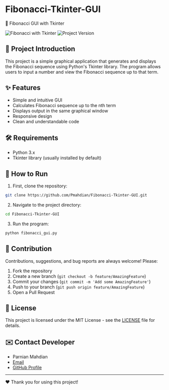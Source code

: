 # Fibonacci-Tkinter-GUI
🎯 Fibonacci GUI with Tkinter

![Fibonacci with Tkinter](https://img.shields.io/badge/Python-Tkinter-green) ![Project Version](https://img.shields.io/badge/Version-1.0-blue)

## 📌 Project Introduction
This project is a simple graphical application that generates and displays the Fibonacci sequence using Python's Tkinter library. The program allows users to input a number and view the Fibonacci sequence up to that term.

## ✨ Features
- Simple and intuitive GUI
- Calculates Fibonacci sequence up to the nth term
- Displays output in the same graphical window
- Responsive design
- Clean and understandable code

## 🛠 Requirements
- Python 3.x
- Tkinter library (usually installed by default)

## 🚀 How to Run
1. First, clone the repository:
```bash
git clone https://github.com/Pmahdian/Fibonacci-Tkinter-GUI.git
```

2. Navigate to the project directory:
```bash
cd Fibonacci-Tkinter-GUI
```

3. Run the program:
```bash
python fibonacci_gui.py
```


## 🤝 Contribution
Contributions, suggestions, and bug reports are always welcome! Please:
1. Fork the repository
2. Create a new branch (`git checkout -b feature/AmazingFeature`)
3. Commit your changes (`git commit -m 'Add some AmazingFeature'`)
4. Push to your branch (`git push origin feature/AmazingFeature`)
5. Open a Pull Request

## 📜 License
This project is licensed under the MIT License - see the [LICENSE](LICENSE) file for details.

## ✉️ Contact Developer
- Parnian Mahdian
- [Email](mahdianparnian@yahoo.com)
- [GitHub Profile](https://github.com/Pmahdian)

---

❤️ Thank you for using this project!
